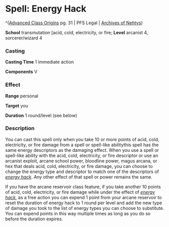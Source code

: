 # Spell: Energy Hack

^([Advanced Class Origins][ss-energy-hack] pg. 31 | PFS Legal | [Archives of Nehtys][sn-energy-hack])

**School** transmutation [acid, cold, electricity, or fire; **Level** arcanist 4, sorcerer/wizard 4

### Casting

**Casting Time** 1 immediate action  

**Components** V

### Effect

**Range** personal  

**Target** you  

**Duration** 1 round/level (see below)

### Description

You can cast this spell only when you take 10 or more points of acid, cold, electricity, or fire damage from a spell or spell-like abilitythis spell has the same energy descriptors as the damaging effect. When you use a spell or spell-like ability with the acid, cold, electricity, or fire descriptor or use an arcanist exploit, arcane school power, bloodline power, magus arcana, or hex that deals acid, cold, electricity, or fire damage, you can choose to change the energy type and descriptor to match one of the descriptors of _[energy hack]_. Any other effect of that spell or power remains the same.  

If you have the arcane reservoir class feature, if you take another 10 points of acid, cold, electricity, or fire damage while under the effect of _[energy hack]_, as a free action you can expend 1 point from your arcane reservoir to reset the duration of energy hack to 1 round per level and add the new type of damage you took to the list of energy types you can choose to substitute. You can expend points in this way multiple times as long as you do so before the duration expires.

[ss-energy-hack]: http://paizo.com/products/btpy965z
[sn-energy-hack]: http://www.archivesofnethys.com/SpellDisplay.aspx?ItemName=Energy%20Hack
[energy hack]: http://www.archivesofnethys.com/SpellDisplay.aspx?ItemName=energy%20hack